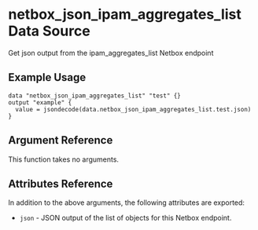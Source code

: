 # netbox\_json\_ipam\_aggregates\_list Data Source

Get json output from the ipam_aggregates_list Netbox endpoint

## Example Usage

```hcl
data "netbox_json_ipam_aggregates_list" "test" {}
output "example" {
  value = jsondecode(data.netbox_json_ipam_aggregates_list.test.json)
}
```

## Argument Reference

This function takes no arguments.

## Attributes Reference

In addition to the above arguments, the following attributes are exported:
* ``json`` - JSON output of the list of objects for this Netbox endpoint.

